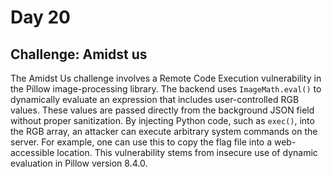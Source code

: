 # Day 20
## Challenge: Amidst us
The Amidst Us challenge involves a Remote Code Execution vulnerability in the Pillow image-processing library. 
The backend uses `ImageMath.eval()` to dynamically evaluate an expression that includes user-controlled RGB values.
These values are passed directly from the background JSON field without proper sanitization. 
By injecting Python code, such as `exec()`, into the RGB array, an attacker can execute arbitrary system commands on the server. 
For example, one can use this to copy the flag file into a web-accessible location. This vulnerability stems from insecure use of dynamic evaluation in Pillow version 8.4.0.
